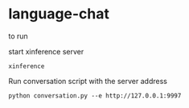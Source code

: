 # language-chat

to run

start xinference server

```
xinference
```

Run conversation script with the server address

```
python conversation.py --e http://127.0.0.1:9997
```